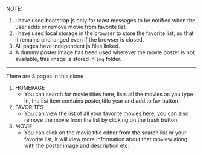 NOTE: 
1. I have used bootstrap js only for toast messages to be notified when the user adds or remove movie from favorite list.
2. I have used local storage in the browser to store the favorite list, so that it remains unchanged even if the browser is closed.
3. All pages have independent js files linked.
4. A dummy poster image has been used wherever the movie poster is not available, this image is stored in `img` folder.

----------------------------------------------------------------------------------------------------------------------

There are 3 pages in this clone 
1. HOMEPAGE
    - You can search for movie titles here, lists all the movies as you type in, the list item contains poster,title year and add to fav button.
2. FAVORITES
   - You can view the list of all your favorite movies here, you can also remove the movie from the list by clicking on the trash button.
3. MOVIE
    - You can click on the movie title either from the search list or your favorite list, it will view more information about that moview along with the poster image and description etc.

